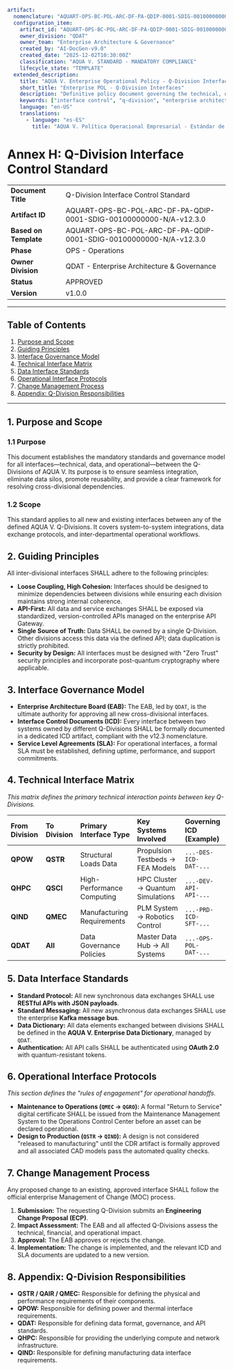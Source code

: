 <!-- AQUA V. v12.3 Compliant -->

<!-- Artifact ID: AQUART-OPS-BC-POL-ARC-DF-PA-QDIP-0001-SDIG-00100000000-N/A-v12.3.0 -->

```yaml
artifact:
  nomenclature: "AQUART-OPS-BC-POL-ARC-DF-PA-QDIP-0001-SDIG-00100000000-N/A-v12.3.0"
  configuration_item:
    artifact_id: "AQUART-OPS-BC-POL-ARC-DF-PA-QDIP-0001-SDIG-00100000000-N/A-v12.3.0"
    owner_division: "QDAT"
    owner_team: "Enterprise Architecture & Governance"
    created_by: "AI-DocGen-v9.0"
    created_date: "2025-12-02T10:30:00Z"
    classification: "AQUA V. STANDARD - MANDATORY COMPLIANCE"
    lifecycle_state: "TEMPLATE"
  extended_description:
    title: "AQUA V. Enterprise Operational Policy - Q-Division Interface Control Standard"
    short_title: "Enterprise POL - Q-Division Interfaces"
    description: "Definitive policy document governing the technical, operational, and data interfaces between all AQUA V. Q-Divisions. This standard ensures seamless integration, prevents data silos, and defines the governance model for cross-divisional projects."
    keywords: ["interface control", "q-division", "enterprise architecture", "governance", "policy", "integration"]
    language: "en-US"
    translations:
      - language: "es-ES"
        title: "AQUA V. Política Operacional Empresarial - Estándar de Control de Interfaces de Q-Division"
```

# Annex H: Q-Division Interface Control Standard

|                       |                                                                    |
| :-------------------- | :----------------------------------------------------------------- |
| **Document Title**    | Q-Division Interface Control Standard                              |
| **Artifact ID**       | AQUART-OPS-BC-POL-ARC-DF-PA-QDIP-0001-SDIG-00100000000-N/A-v12.3.0 |
| **Based on Template** | AQUART-OPS-BC-POL-ARC-DF-PA-QDIP-0001-SDIG-00100000000-N/A-v12.3.0 |
| **Phase**             | OPS - Operations                                                   |
| **Owner Division**    | QDAT - Enterprise Architecture & Governance                        |
| **Status**            | APPROVED                                                           |
| **Version**           | v1.0.0                                                             |

---

## Table of Contents

1. [Purpose and Scope](#1-purpose-and-scope)
2. [Guiding Principles](#2-guiding-principles)
3. [Interface Governance Model](#3-interface-governance-model)
4. [Technical Interface Matrix](#4-technical-interface-matrix)
5. [Data Interface Standards](#5-data-interface-standards)
6. [Operational Interface Protocols](#6-operational-interface-protocols)
7. [Change Management Process](#7-change-management-process)
8. [Appendix: Q-Division Responsibilities](#8-appendix-q-division-responsibilities)

---

## 1. Purpose and Scope

### 1.1 Purpose

This document establishes the mandatory standards and governance model for all interfaces—technical, data, and operational—between the Q-Divisions of AQUA V. Its purpose is to ensure seamless integration, eliminate data silos, promote reusability, and provide a clear framework for resolving cross-divisional dependencies.

### 1.2 Scope

This standard applies to all new and existing interfaces between any of the defined AQUA V. Q-Divisions. It covers system-to-system integrations, data exchange protocols, and inter-departmental operational workflows.

## 2. Guiding Principles

All inter-divisional interfaces SHALL adhere to the following principles:

* **Loose Coupling, High Cohesion:** Interfaces should be designed to minimize dependencies between divisions while ensuring each division maintains strong internal coherence.
* **API-First:** All data and service exchanges SHALL be exposed via standardized, version-controlled APIs managed on the enterprise API Gateway.
* **Single Source of Truth:** Data SHALL be owned by a single Q-Division. Other divisions access this data via the defined API; data duplication is strictly prohibited.
* **Security by Design:** All interfaces must be designed with "Zero Trust" security principles and incorporate post-quantum cryptography where applicable.

## 3. Interface Governance Model

* **Enterprise Architecture Board (EAB):** The EAB, led by `QDAT`, is the ultimate authority for approving all new cross-divisional interfaces.
* **Interface Control Documents (ICD):** Every interface between two systems owned by different Q-Divisions SHALL be formally documented in a dedicated ICD artifact, compliant with the v12.3 nomenclature.
* **Service Level Agreements (SLA):** For operational interfaces, a formal SLA must be established, defining uptime, performance, and support commitments.

## 4. Technical Interface Matrix

*This matrix defines the primary technical interaction points between key Q-Divisions.*

| From Division | To Division | Primary Interface Type     | Key Systems Involved              | Governing ICD (Example) |
| :------------ | :---------- | :------------------------- | :-------------------------------- | :---------------------- |
| **QPOW**      | **QSTR**    | Structural Loads Data      | Propulsion Testbeds → FEA Models  | `...-DES-ICD-DAT-...`   |
| **QHPC**      | **QSCI**    | High-Performance Computing | HPC Cluster → Quantum Simulations | `...-DEV-API-API-...`   |
| **QIND**      | **QMEC**    | Manufacturing Requirements | PLM System → Robotics Control     | `...-PRD-ICD-SFT-...`   |
| **QDAT**      | **All**     | Data Governance Policies   | Master Data Hub → All Systems     | `...-OPS-POL-DAT-...`   |

## 5. Data Interface Standards

* **Standard Protocol:** All new synchronous data exchanges SHALL use **RESTful APIs with JSON payloads**.
* **Standard Messaging:** All new asynchronous data exchanges SHALL use the enterprise **Kafka message bus**.
* **Data Dictionary:** All data elements exchanged between divisions SHALL be defined in the **AQUA V. Enterprise Data Dictionary**, managed by `QDAT`.
* **Authentication:** All API calls SHALL be authenticated using **OAuth 2.0** with quantum-resistant tokens.

## 6. Operational Interface Protocols

*This section defines the "rules of engagement" for operational handoffs.*

* **Maintenance to Operations (`QMEC` → `QGRO`):** A formal "Return to Service" digital certificate SHALL be issued from the Maintenance Management System to the Operations Control Center before an asset can be declared operational.
* **Design to Production (`QSTR` → `QIND`):** A design is not considered "released to manufacturing" until the CDR artifact is formally approved and all associated CAD models pass the automated quality checks.

## 7. Change Management Process

Any proposed change to an existing, approved interface SHALL follow the official enterprise Management of Change (MOC) process.

1. **Submission:** The requesting Q-Division submits an **Engineering Change Proposal (ECP)**.
2. **Impact Assessment:** The EAB and all affected Q-Divisions assess the technical, financial, and operational impact.
3. **Approval:** The EAB approves or rejects the change.
4. **Implementation:** The change is implemented, and the relevant ICD and SLA documents are updated to a new version.

## 8. Appendix: Q-Division Responsibilities

* **QSTR / QAIR / QMEC:** Responsible for defining the physical and performance requirements of their components.
* **QPOW:** Responsible for defining power and thermal interface requirements.
* **QDAT:** Responsible for defining data format, governance, and API standards.
* **QHPC:** Responsible for providing the underlying compute and network infrastructure.
* **QIND:** Responsible for defining manufacturing data interface requirements.
